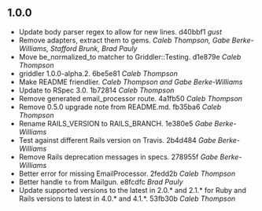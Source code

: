 ## 1.0.0

* Update body parser regex to allow for new lines. d40bbf1
  *gust*
* Remove adapters, extract them to gems.
  *Caleb Thompson, Gabe Berke-Williams, Stafford Brunk, Brad Pauly*
* Move be_normalized_to matcher to Griddler::Testing. d1e879e
  *Caleb Thompson*
* griddler 1.0.0-alpha.2. 6be5e81
  *Caleb Thompson*
* Make README friendlier.
  *Caleb Thompson and Gabe Berke-Williams*
* Update to RSpec 3.0. 1b72814
  *Caleb Thompson*
* Remove generated email_processor route. 4a1fb50
  *Caleb Thompson*
* Remove 0.5.0 upgrade note from README.md. fb35ba6
  *Caleb Thompson*
* Rename RAILS_VERSION to RAILS_BRANCH. 1e380e5
  *Gabe Berke-Williams*
* Test against different Rails version on Travis. 2b4d484
  *Gabe Berke-Williams*
* Remove Rails deprecation messages in specs. 278955f
  *Gabe Berke-Williams*
* Better error for missing EmailProcessor. 2fedd2b
  *Caleb Thompson*
* Better handle `to` from Mailgun. e8fcdfc
  *Brad Pauly*
* Update supported versions to the latest in 2.0.* and 2.1.* for Ruby and
  Rails versions to latest in 4.0.* and 4.1.*. 53fb30b
  *Caleb Thompson*
